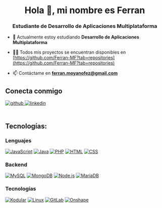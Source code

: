 <h1 align="center">Hola 👋, mi nombre es Ferran</h1>
<h3 align="center">Estudiante de Desarrollo de Aplicaciones Multiplataforma</h3>

- 🌱 Actualmente estoy estudiando **Desarrollo de Aplicaciones Multiplataforma**

- 👨‍💻 Todos mis proyectos se encuentran disponibles en [https://github.com/Ferran-MF?tab=repositories](https://github.com/Ferran-MF?tab=repositories)

- 📫 Contáctame en **ferran.moyanofez@gmail.com**


## Conecta conmigo
<div>
<a href="https://github.com/Ferran-MF" target="_blank">
<img src=https://img.shields.io/badge/github-%2324292e.svg?&style=for-the-badge&logo=github&logoColor=white alt=github style="margin-bottom: 5px;" />
</a>
<a href="https://www.linkedin.com/in/ferran-moyano-fernandez-607864208/" target="_blank">
<img src=https://img.shields.io/badge/linkedin-%231E77B5.svg?&style=for-the-badge&logo=linkedin&logoColor=white alt=linkedin style="margin-bottom: 5px;" />
</a>  
</div>  
<br/>  

## Tecnologías:

### Lenguajes
[![JavaScript](https://img.shields.io/badge/-JavaScript-yellow?style=flat-square&logo=javascript&logoColor=white)](https://github.com/topics/javascript)
[![Java](https://img.shields.io/badge/-Java-red?style=flat-square&logo=java&logoColor=white)](https://github.com/topics/java)
[![PHP](https://img.shields.io/badge/-PHP-blue?style=flat-square&logo=php&logoColor=white)](https://github.com/topics/php)
[![HTML](https://img.shields.io/badge/-HTML-orange?style=flat-square&logo=html5&logoColor=white)](https://github.com/topics/html)
[![CSS](https://img.shields.io/badge/-CSS-blue?style=flat-square&logo=css3&logoColor=white)](https://github.com/topics/css)

### Backend
[![MySQL](https://img.shields.io/badge/-MySQL-blue?style=flat-square&logo=mysql&logoColor=white)](https://github.com/topics/mysql)
[![MongoDB](https://img.shields.io/badge/-MongoDB-green?style=flat-square&logo=mongodb&logoColor=white)](https://github.com/topics/mongodb)
[![Node.js](https://img.shields.io/badge/-Node.js-green?style=flat-square&logo=node.js&logoColor=white)](https://github.com/topics/nodejs)
[![MariaDB](https://img.shields.io/badge/-MariaDB-blue?style=flat-square&logo=mariadb&logoColor=white)](https://mariadb.org/)

### Tecnologías
[![Kodular](https://img.shields.io/badge/-Kodular-orange?style=flat-square&logo=kodular&logoColor=white)](https://github.com/topics/kodular) 
[![Linux](https://img.shields.io/badge/-Linux-black?style=flat-square&logo=linux&logoColor=white)](https://www.linux.org/)
[![GitLab](https://img.shields.io/badge/-GitLab-orange?style=flat-square&logo=gitlab&logoColor=white)](https://gitlab.com/)
[![Onshape](https://img.shields.io/badge/-Onshape-blue?style=flat-square&logo=onshape&logoColor=white)](https://www.onshape.com/)

  




